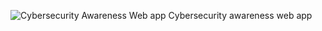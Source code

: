 ![Cybersecurity Awareness Web app](https://www.darkreading.com/vulnerabilities-threats/current-cybersecurity-landscape-new-threats-same-security-mistakes)
 Cybersecurity awareness web app
